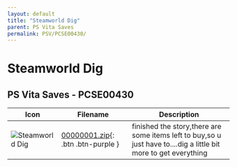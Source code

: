 ```yaml
---
layout: default
title: "Steamworld Dig"
parent: PS Vita Saves
permalink: PSV/PCSE00430/
---
```

# Steamworld Dig

## PS Vita Saves - PCSE00430

| Icon | Filename | Description |
|------|----------|-------------|
| ![Steamworld Dig](https://github.com/bucanero/apollo-vita/raw/main/sce_sys/icon0.png) | [00000001.zip](00000001.zip){: .btn .btn-purple } | finished the story,there are some items left to buy,so u just have to....dig a little bit more to get everything  |
